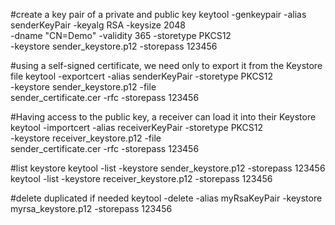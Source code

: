 #create a key pair of a private and public key
keytool -genkeypair -alias senderKeyPair -keyalg RSA -keysize 2048 \
  -dname "CN=Demo" -validity 365 -storetype PKCS12 \
  -keystore sender_keystore.p12 -storepass 123456

#using a self-signed certificate, we need only to export it from the Keystore file
keytool -exportcert -alias senderKeyPair -storetype PKCS12 \
  -keystore sender_keystore.p12 -file \
  sender_certificate.cer -rfc -storepass 123456

#Having access to the public key, a receiver can load it into their Keystore 
keytool -importcert -alias receiverKeyPair -storetype PKCS12 \
  -keystore receiver_keystore.p12 -file \
  sender_certificate.cer -rfc -storepass 123456
  
#list keystore
keytool -list -keystore sender_keystore.p12 -storepass 123456 
keytool -list -keystore receiver_keystore.p12 -storepass 123456 


#delete duplicated if needed
keytool -delete -alias myRsaKeyPair -keystore myrsa_keystore.p12 -storepass 123456
